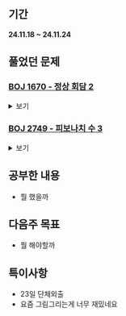 ## 기간
**24.11.18 ~ 24.11.24**

## 풀었던 문제

### [BOJ 1670 - 정상 회담 2](https://www.acmicpc.net/problem/1670)
<details>
<summary>보기</summary> 

- 정보
    - Tier: GoldⅢ
    - Tag: DP

- 타임라인
    - Problem Open: --/-- --:--
    - Tag Open: --/-- --:--
    - Solve: 11/18 12:12

- 풀이
    - $DP[n] = \sum_{i = 0}^{n-2} DP[i] \cdot DP[n-i-2]$
    - 해당 점화식을 탑다운 형식으로 구현

- 회고
    - [카탈란 수](https://jjycjnmath.tistory.com/139)
 
- 코드
  - ```cpp
    #include <iostream>
    #include <vector>
    
    #define mod 987654321
    
    using namespace std;
    
    vector <long long> cache; // cache[i] = 집합의 크기가 i일 떄 악수 할 수 있는 경우의 수 % mod
    
    long long solve(int n) {
        auto &ret = cache[n];
        if (ret == -1) {
            ret = 0;
            for (int i = 0; i <= n - 2; i += 2) {
                ret += (solve(i) % mod) * (solve(n - i - 2) % mod);
                ret %= mod;
            }
        }
        return ret;
    }
    
    int main() {
        int n;
        cin >> n;
    
        cache.resize(n + 1, -1);
        cache[0] = 1;
        cout << solve(n);
        return 0;
    }
    ```

</details>

### [BOJ 2749 - 피보나치 수 3](https://www.acmicpc.net/problem/2749)
<details>
<summary>보기</summary> 

- 정보
    - Tier: GoldⅡ
    - Tag: DP

- 타임라인
    - Problem Open: 11/19 12:00
    - Tag Open: 11/19 12:00
    - Solve: 11/19 20:38

- 풀이
    - 분할정복을 활용한 행렬의 거듭제곱 기법을 사용하는 DP 연습 문제
    - [참조](https://driip.me/00556a4c-0782-4c5b-a86a-8e27e5f4ac1b)

- 회고
    - 구현시간 약 1시간?
    - 기초적인 실수 조심 (n을 int형으로 받으려고 시도함)
    - 이거 왜 LaTex 행렬이 안되지?
 
- 코드
  - ```cpp
    #include <iostream>
    #include <vector>
    
    #define mod 1000000
    
    using namespace std;
    
    vector <vector <long long>> mulMatrix(vector <vector <long long>> &W1, vector <vector <long long>> &W2) {
        int rSize = W1.size(), cSize = W2.back().size();
        vector <vector <long long>> result(rSize, vector <long long>(cSize, 0));
        
        for (int c = 0; c < cSize; c++) {
            for (int r = 0; r < rSize; r++) {
                for (int k = 0; k < W2.size(); k++) {
                    auto &ret = result[r][c];
                    ret += ((W2[k][c] % mod) * (W1[r][k] % mod)) % mod;
                    ret %= mod;
                }
            }
        }
    
        return result;
    }
    
    vector <vector <long long>> powMatrix(long long n, vector <vector <long long>> &W) {
        if (n == 1) return W;
    
        vector <vector <long long>> newMatrix;
        if (n % 2 == 0) {
            newMatrix = powMatrix(n / 2, W);
            return mulMatrix(newMatrix, newMatrix);
        } else {
            newMatrix = powMatrix(n - 1, W);
            return mulMatrix(newMatrix, W);
        }
    }
    
    int main() {
        long long n;
        cin >> n;
    
        vector <vector <long long>> W{{0, 1}, {1, 1}};
        vector <vector <long long>> fibo{{0}, {1}};
        if (n >= 2) {
            W = powMatrix(n - 1, W);
            cout << mulMatrix(W, fibo)[1][0] % mod;
        } else {
            cout << n;
        }
        return 0;
    }
    ```

</details>

## 공부한 내용
- 뭘 했을까

## 다음주 목표
- 뭘 해야할까

## 특이사항
- 23일 단체외출
- 요즘 그림그리는게 너무 재밌네요
